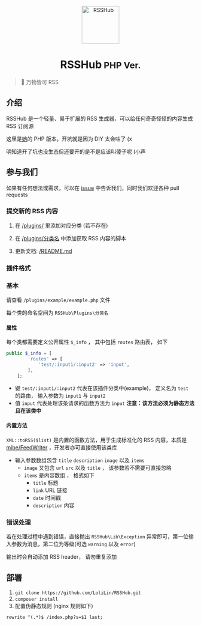 <p align="center">
<img src="https://i.imgur.com/NZpRScX.png" alt="RSSHub" width="100">
</p>
<h1 align="center">RSSHub<small> PHP Ver.</small></h1>

> 🍰 万物皆可 RSS

## 介绍

RSSHub 是一个轻量、易于扩展的 RSS 生成器，可以给任何奇奇怪怪的内容生成 RSS 订阅源

这里是[她](https://github.com/DIYgod/RSSHub)的 PHP 版本，开坑就是因为 DIY 太会咕了 (x

明知道开了坑也没生态但还要开的是不是应该叫傻子呢 (小声

## 参与我们

如果有任何想法或需求，可以在 [issue](https://github.com/LoliLin/RSSHub/issues) 中告诉我们，同时我们欢迎各种 pull requests

### 提交新的 RSS 内容

1.  在 [/plugins/](https://github.com/LoliLin/RSSHub/blob/master/plugins) 里添加对应分类 (若不存在)

2.  在 [/plugins/分类名](https://github.com/LoliLin/RSSHub/blob/master/plugins) 中添加获取 RSS 内容的脚本

3.  更新文档: [/README.md](https://github.com/LoliLin/RSSHub/blob/master/README.md)

### 插件格式

### 基本

请查看 ```/plugins/example/example.php``` 文件

每个类的命名空间为 `RSSHub\Plugins\分类名`

#### 属性

每个类都需要定义公开属性 `$_info` ， 其中包括 `routes` 路由表， 如下
```php
public $_info = [
        'routes' => [
            'test/:input1/:input2' => 'input',
        ],
    ];
```
  - 键 `test/:input1/:input2` 代表在该插件分类中(example)， 定义名为 `test` 的路由， 输入参数为 `input1` 与 `input2`
  - 值 `input` 代表处理该条请求的函数方法为 `input` **注意：该方法必须为静态方法且在该类中**

#### 内置方法

```XML::toRSS($list)``` 是内置的函数方法，用于生成标准化的 RSS 内容，本质是 [mibe/FeedWriter](https://github.com/mibe/FeedWriter) ，开发者亦可直接使用该类库
  - 输入参数数组包含 `title` `description` `image` 以及 `items`
    - `image` 又包含 `url` `src` 以及 `title` ， 该参数若不需要可直接忽略
    - `items` 是内容数组 ， 格式如下
      - `title` 标题
      - `link` URL 链接
      - `date` 时间戳
      - `description` 内容

### 错误处理

若在处理过程中遇到错误，直接抛出 `RSSHub\Lib\Exception` 异常即可，第一位输入参数为消息，第二位为等级(可选 `warning` 以及 `error`)

输出时会自动添加 RSS header， 请勿重复添加

## 部署

1.  `git clone https://github.com/LoliLin/RSSHub.git`
2.  `composer install`
3.  配置伪静态规则 (nginx 规则如下)
```nginx
rewrite ^(.*)$ /index.php?s=$1 last;
```
